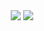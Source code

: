 <div align="center">

<img src="https://capsule-render.vercel.app/api?type=soft&color=E0F7DA&height=120&section=header&text=Hi,%20I'm%20SOHEE%20👋&fontSize=30&fontColor=333333" />

<img src="https://github-readme-stats.vercel.app/api?username=do2y&show_icons=true" />

</div>
